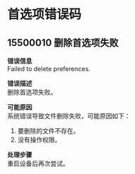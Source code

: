 # 首选项错误码

## 15500010 删除首选项失败
**错误信息**<br>
Failed to delete preferences.

**错误描述**<br>
删除首选项失败。

**可能原因**<br>
系统错误导致文件删除失败，可能原因如下：
1. 要删除的文件不存在。
2. 没有操作权限。

**处理步骤**<br>
重启设备后再次尝试。